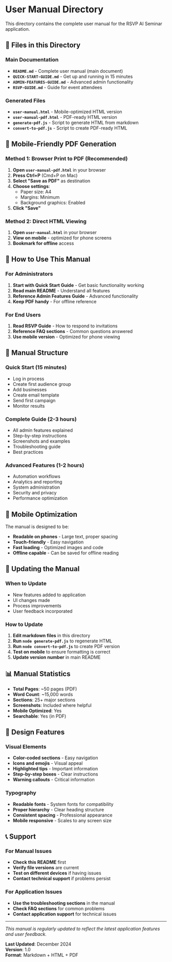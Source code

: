 # User Manual Directory

This directory contains the complete user manual for the RSVP AI Seminar application.

## 📁 Files in this Directory

### Main Documentation
- **`README.md`** - Complete user manual (main document)
- **`QUICK-START-GUIDE.md`** - Get up and running in 15 minutes
- **`ADMIN-FEATURES-GUIDE.md`** - Advanced admin functionality
- **`RSVP-GUIDE.md`** - Guide for event attendees

### Generated Files
- **`user-manual.html`** - Mobile-optimized HTML version
- **`user-manual-pdf.html`** - PDF-ready HTML version
- **`generate-pdf.js`** - Script to generate HTML from markdown
- **`convert-to-pdf.js`** - Script to create PDF-ready HTML

## 📱 Mobile-Friendly PDF Generation

### Method 1: Browser Print to PDF (Recommended)
1. **Open `user-manual-pdf.html`** in your browser
2. **Press Ctrl+P** (Cmd+P on Mac)
3. **Select "Save as PDF"** as destination
4. **Choose settings**:
   - Paper size: A4
   - Margins: Minimum
   - Background graphics: Enabled
5. **Click "Save"**

### Method 2: Direct HTML Viewing
1. **Open `user-manual.html`** in your browser
2. **View on mobile** - optimized for phone screens
3. **Bookmark for offline** access

## 📖 How to Use This Manual

### For Administrators
1. **Start with Quick Start Guide** - Get basic functionality working
2. **Read main README** - Understand all features
3. **Reference Admin Features Guide** - Advanced functionality
4. **Keep PDF handy** - For offline reference

### For End Users
1. **Read RSVP Guide** - How to respond to invitations
2. **Reference FAQ sections** - Common questions answered
3. **Use mobile version** - Optimized for phone viewing

## 🎯 Manual Structure

### Quick Start (15 minutes)
- Log in process
- Create first audience group
- Add businesses
- Create email template
- Send first campaign
- Monitor results

### Complete Guide (2-3 hours)
- All admin features explained
- Step-by-step instructions
- Screenshots and examples
- Troubleshooting guide
- Best practices

### Advanced Features (1-2 hours)
- Automation workflows
- Analytics and reporting
- System administration
- Security and privacy
- Performance optimization

## 📱 Mobile Optimization

The manual is designed to be:
- **Readable on phones** - Large text, proper spacing
- **Touch-friendly** - Easy navigation
- **Fast loading** - Optimized images and code
- **Offline capable** - Can be saved for offline reading

## 🔄 Updating the Manual

### When to Update
- New features added to application
- UI changes made
- Process improvements
- User feedback incorporated

### How to Update
1. **Edit markdown files** in this directory
2. **Run `node generate-pdf.js`** to regenerate HTML
3. **Run `node convert-to-pdf.js`** to create PDF version
4. **Test on mobile** to ensure formatting is correct
5. **Update version number** in main README

## 📊 Manual Statistics

- **Total Pages**: ~50 pages (PDF)
- **Word Count**: ~15,000 words
- **Sections**: 25+ major sections
- **Screenshots**: Included where helpful
- **Mobile Optimized**: Yes
- **Searchable**: Yes (in PDF)

## 🎨 Design Features

### Visual Elements
- **Color-coded sections** - Easy navigation
- **Icons and emojis** - Visual appeal
- **Highlighted tips** - Important information
- **Step-by-step boxes** - Clear instructions
- **Warning callouts** - Critical information

### Typography
- **Readable fonts** - System fonts for compatibility
- **Proper hierarchy** - Clear heading structure
- **Consistent spacing** - Professional appearance
- **Mobile responsive** - Scales to any screen size

## 📞 Support

### For Manual Issues
- **Check this README** first
- **Verify file versions** are current
- **Test on different devices** if having issues
- **Contact technical support** if problems persist

### For Application Issues
- **Use the troubleshooting sections** in the manual
- **Check FAQ sections** for common problems
- **Contact application support** for technical issues

---

*This manual is regularly updated to reflect the latest application features and user feedback.*

**Last Updated**: December 2024  
**Version**: 1.0  
**Format**: Markdown + HTML + PDF





